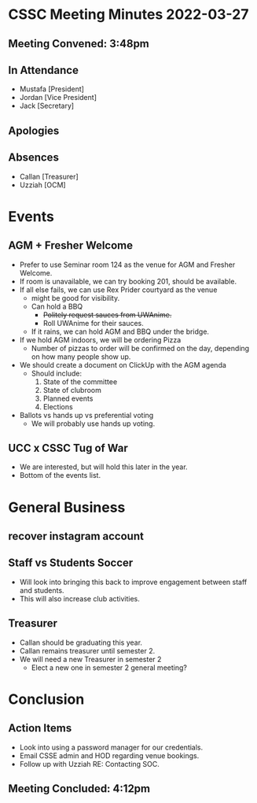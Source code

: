 # CSSC Meeting Minutes 2022-03-27
## Meeting Convened: 3:48pm

## In Attendance
- Mustafa [President]
- Jordan [Vice President]
- Jack [Secretary]

## Apologies

## Absences
- Callan [Treasurer]
- Uzziah [OCM]

# Events
## AGM + Fresher Welcome
- Prefer to use Seminar room 124 as the venue for AGM and Fresher Welcome.
- If room is unavailable, we can try booking 201, should be available.
- If all else fails, we can use Rex Prider courtyard as the venue
	- might be good for visibility.
	- Can hold a BBQ
		- ~~Politely request sauces from UWAnime.~~
		- Roll UWAnime for their sauces.
	- If it rains, we can hold AGM and BBQ under the bridge.
- If we hold AGM indoors, we will be ordering Pizza
	- Number of pizzas to order will be confirmed on the day, depending on how many people show up.
- We should create a document on ClickUp with the AGM agenda
	- Should include:
		1. State of the committee
		2. State of clubroom
		3. Planned events
		4. Elections
- Ballots vs hands up vs preferential voting
	- We will probably use hands up voting.

## UCC x CSSC Tug of War
- We are interested, but will hold this later in the year.
- Bottom of the events list.

# General Business
## recover instagram account 

## Staff vs Students Soccer
- Will look into bringing this back to improve engagement between staff and students.
- This will also increase club activities.

## Treasurer
- Callan should be graduating this year.
- Callan remains treasurer until semester 2.
- We will need a new Treasurer in semester 2
	- Elect a new one in semester 2 general meeting?

# Conclusion
## Action Items
- Look into using a password manager for our credentials.
- Email CSSE admin and HOD regarding venue bookings.
- Follow up with Uzziah RE: Contacting SOC.

## Meeting Concluded: 4:12pm

